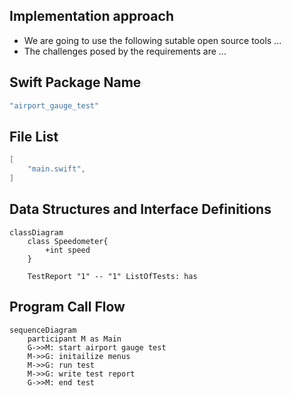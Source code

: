 
## Implementation approach
- We are going to use the following sutable open source tools ...
- The challenges posed by the requirements are ...

## Swift Package Name
```swift
"airport_gauge_test"
```

## File List
```swift
[
    "main.swift",
]
```

## Data Structures and Interface Definitions
```mermaid
classDiagram
    class Speedometer{
        +int speed
    }
    
    TestReport "1" -- "1" ListOfTests: has
```

## Program Call Flow
```mermaid
sequenceDiagram
    participant M as Main
    G->>M: start airport gauge test
    M->>G: initailize menus
    M->>G: run test
    M->>G: write test report
    G->>M: end test
```